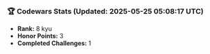 ### 🏆 Codewars Stats (Updated: 2025-05-25 05:08:17 UTC)

- **Rank:** 8 kyu
- **Honor Points:** 3
- **Completed Challenges:** 1
